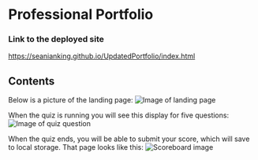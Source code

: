 # Professional Portfolio

### Link to the deployed site

https://seanianking.github.io/UpdatedPortfolio/index.html

## Contents

Below is a picture of the landing page:
![Image of landing page](Assets/codeQuizLanding.png)

When the quiz is running you will see this display for five questions:
![Image of quiz question](Assets/codeQuizQuestion.png)

When the quiz ends, you will be able to submit your score, which will save to local storage. That page looks like this:
![Scoreboard image](Assets/codeQuizScoreBoard.png)
